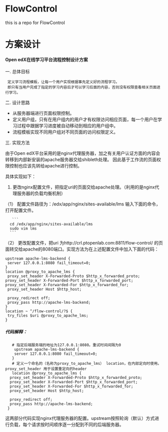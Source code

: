 # FlowControl
this is a repo for FlowControl

# 方案设计
 
#### Open edX在线学习平台流程控制设计方案
 一.  总体目标
 
     定义学习流程模板，让每一个用户实现根据事先定义好的流程学习。
     即只有当用户完成了指定的学习内容后才可以学习后面的内容，否则没有权限查看相关页面进行学习。
     
 二. 设计思路
 
   + 从服务器端进行页面权限控制。
   + 定义用户组，只有在用户组内的用户才有权限访问相应页面，每一个用户在学习过程中跟据学习进度被自动移动到相应的用户组中。
   + 流程模板实现不同用户组对不同页面的访问权限定义。
   
三. 实现方法
 
   由于Open edX平台采用的是nginx代理服务器，加之有关用户认证方面的内容会转移到内部新安装的apache服务器交给shibleth处理。
   因此基于工作流的页面权限控制也应该先转给apache进行控制。
   
   具体实现如下：
   
   1. 	更改nginx配置文件，把指定uri的页面交给apache处理。（利用的是nginx代理服务器的负载均衡机制）
   
   （1）	配置文件路径为：/edx/app/nginx/sites-available/lms
   输入下面的命令，打开配置文件。
         
       ``` 
      cd /edx/app/nginx/sites-available/lms
      sudo vim lms
      ```
      

  （2）	更改配置文件，把uri 为http://crl.ptopenlab.com:8811/flow-control/  的页面转交给apache的8080端口。实现方法为在上述配置文件中加入下面的代码：
 
 ```
 upstream apache-lms-backend {
  server 127.0.0.1:8080 fail_timeout=0;
 }
location @proxy_to_apache_lms {
  proxy_set_header X-Forwarded-Proto $http_x_forwarded_proto;
proxy_set_header X-Forwarded-Port $http_x_forwarded_port;
proxy_set_header X-Forwarded-For $http_x_forwarded_for;
  proxy_set_header Host $http_host;
  
  proxy_redirect off;
  proxy_pass http://apache-lms-backend;
}
location ~ ^/flow-control/?$ {
  try_files $uri @proxy_to_apache_lms;
}
```

##### 代码解释：


  ```
     # 指定后端服务端的地址为127.0.0.1:8080。重试时间间隔为0
      upstream apache-lms-backend {
      server 127.0.0.1:8080 fail_timeout=0;
     }
     # 定义一个命名的（名称为proxy_to_apache_lms） location，在内部定向时使用。proxy_set_header 用于设置重定向的header
     location @proxy_to_apache_lms {
    proxy_set_header X-Forwarded-Proto $http_x_forwarded_proto;
    proxy_set_header X-Forwarded-Port $http_x_forwarded_port;
    proxy_set_header X-Forwarded-For $http_x_forwarded_for;
    proxy_set_header Host $http_host;
  
    proxy_redirect off;
    proxy_pass http://apache-lms-backend;
   }

  ```

这两部分代码实现nginx代理服务器的配置。upstream按照轮询（默认）方式进行负载，每个请求按时间顺序逐一分配到不同的后端服务器。
